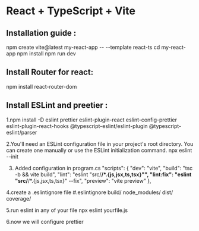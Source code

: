 # React + TypeScript + Vite

## Installation guide : 
npm create vite@latest my-react-app -- --template react-ts
cd my-react-app
npm install
npm run dev

## Install Router for react: 
npm install react-router-dom

## Install ESLint and preetier : 
1.npm install -D eslint prettier eslint-plugin-react eslint-config-prettier eslint-plugin-react-hooks @typescript-eslint/eslint-plugin @typescript-eslint/parser

2.You'll need an ESLint configuration file in your project's root directory. You can create one manually or use the ESLint initialization command.
npx eslint --init

3. Added configuration in program.cs
  "scripts": {
    "dev": "vite",
    "build": "tsc -b && vite build",
    "lint": "eslint \"src/**/*.{js,jsx,ts,tsx}\"",
    "lint:fix": "eslint \"src/**/*.{js,jsx,ts,tsx}\" --fix",
    "preview": "vite preview"
  },

4.create a .eslintignore file 
  #.eslintignore
  build/
  node_modules/
  dist/
  coverage/


5.run eslint in any of your file
npx eslint yourfile.js 


6.now we will configure prettier


